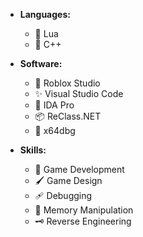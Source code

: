 *   **Languages:**
    *   🌸 Lua
    *   🔮 C++

*   **Software:**
    *   🌈 Roblox Studio
    *   ✨ Visual Studio Code
    *   🧪 IDA Pro
    *   📦 ReClass.NET
    *   🌸 x64dbg

*   **Skills:**
    *   🎨 Game Development
    *   🖌️ Game Design
    *   🩹 Debugging
    *   🧬 Memory Manipulation
    *   🗝️ Reverse Engineering
